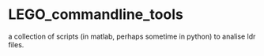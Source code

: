 # LEGO_commandline_tools
a collection of scripts (in matlab, perhaps sometime in python) to analise ldr files. 
